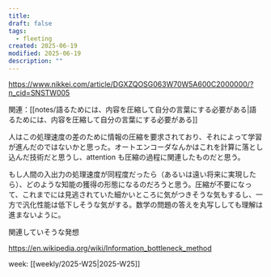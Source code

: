 ```yaml
---
title: 
draft: false
tags:
  - fleeting
created: 2025-06-19
modified: 2025-06-19
description: ""
---
```

https://www.nikkei.com/article/DGXZQOSG063W70W5A600C2000000/?n_cid=SNSTW005

関連：[[notes/語るためには、内容を圧縮して自分の言葉にする必要がある|語るためには、内容を圧縮して自分の言葉にする必要がある]]

人はこの処理速度の差のために情報の圧縮を要求されており、それによって学習が進んだのではないかと思った。オートエンコーダなんかはこれを計算に落とし込んだ技術だと思うし、attention も圧縮の過程に関連したものだと思う。

もし人間の入出力の処理速度が同程度だったら（あるいは遠い将来に実現したら）、どのような知能の獲得の形態になるのだろうと思う。圧縮が不要になって、これまでには見逃されていた細かいところに気がつきそうな気もするし、一方で汎化性能は低下しそうな気がする。数学の問題の答えを丸写ししても理解は進まないように。

関連していそうな発想

https://en.wikipedia.org/wiki/Information_bottleneck_method

week: [[weekly/2025-W25|2025-W25]]
